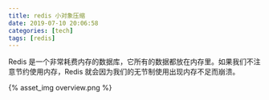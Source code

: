 ```yaml
---
title: redis 小对象压缩
date: 2019-07-10 20:06:58
categories: [tech]
tags: [redis]
---
```


Redis 是一个非常耗费内存的数据库，它所有的数据都放在内存里。如果我们不注意节约使用内存，Redis 就会因为我们的无节制使用出现内存不足而崩溃。
<escape><!-- more --></escape>

{% asset_img overview.png %}